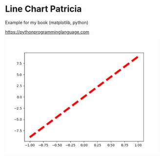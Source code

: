 # Line Chart Patricia 

Example for my book (matplotlib, python)

https://pythonprogramminglanguage.com

<img src='chart.png'>
